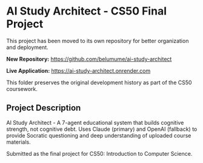 # AI Study Architect - CS50 Final Project

This project has been moved to its own repository for better organization and deployment.

**New Repository:** https://github.com/belumume/ai-study-architect

**Live Application:** https://ai-study-architect.onrender.com

This folder preserves the original development history as part of the CS50 coursework.

## Project Description
AI Study Architect - A 7-agent educational system that builds cognitive strength, not cognitive debt. Uses Claude (primary) and OpenAI (fallback) to provide Socratic questioning and deep understanding of uploaded course materials.

Submitted as the final project for CS50: Introduction to Computer Science.